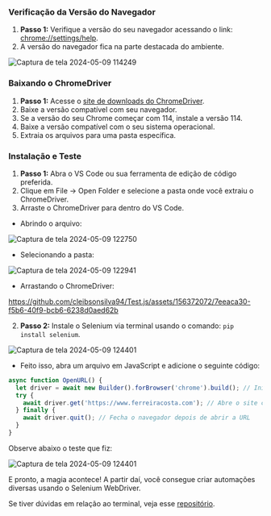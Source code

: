 ### Verificação da Versão do Navegador

1. **Passo 1:** Verifique a versão do seu navegador acessando o link: [chrome://settings/help](chrome://settings/help).
2. A versão do navegador fica na parte destacada do ambiente.

![Captura de tela 2024-05-09 114249](https://github.com/cleibsonsilva94/Test.js/assets/156372072/2afae646-ded9-4f9f-b66a-6e08c488dbc7)

### Baixando o ChromeDriver

1. **Passo 1:** Acesse o [site de downloads do ChromeDriver](https://chromedriver.chromium.org/downloads).
2. Baixe a versão compatível com seu navegador.
3. Se a versão do seu Chrome começar com 114, instale a versão 114.
4. Baixe a versão compatível com o seu sistema operacional.
5. Extraia os arquivos para uma pasta específica.

### Instalação e Teste

1. **Passo 1:** Abra o VS Code ou sua ferramenta de edição de código preferida.
2. Clique em File -> Open Folder e selecione a pasta onde você extraiu o ChromeDriver.
3. Arraste o ChromeDriver para dentro do VS Code.

- Abrindo o arquivo:

![Captura de tela 2024-05-09 122750](https://github.com/cleibsonsilva94/Test.js/assets/156372072/e0af4235-1161-4080-bc5e-c6924b78c889)

- Selecionando a pasta:

![Captura de tela 2024-05-09 122941](https://github.com/cleibsonsilva94/Test.js/assets/156372072/50dd67e6-8b4b-4cd9-bc3c-549aab6c6a9f)

- Arrastando o ChromeDriver:

https://github.com/cleibsonsilva94/Test.js/assets/156372072/7eeaca30-f5b6-40f9-bcb6-6238d0aed62b

2. **Passo 2:** Instale o Selenium via terminal usando o comando: `pip install selenium`.

![Captura de tela 2024-05-09 124401](https://github.com/cleibsonsilva94/Test.js/assets/156372072/5ba4bf70-99e7-4486-90bc-1eca900c4191)

- Feito isso, abra um arquivo em JavaScript e adicione o seguinte código:

```javascript
async function OpenURL() {
  let driver = await new Builder().forBrowser('chrome').build(); // Inicia uma instância do navegador Chrome
  try {
    await driver.get('https://www.ferreiracosta.com'); // Abre o site com a URL indicada
  } finally {
    await driver.quit(); // Fecha o navegador depois de abrir a URL
  }
}
```
Observe abaixo o teste que fiz:

![Captura de tela 2024-05-09 124401](https://github.com/cleibsonsilva94/Test.js/assets/156372072/e34e4964-f719-430c-9f62-820fb29753a4)

E pronto, a magia acontece! A partir daí, você consegue criar automações diversas usando o Selenium WebDriver.

Se tiver dúvidas em relação ao terminal, veja esse [repositório](https://github.com/cleibsonsilva94/DiaryOfAnApprentice01/blob/main/O%20que%20%C3%A9%20o%20terminal%3F.md).
